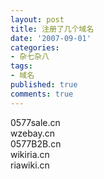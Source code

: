 ```yaml
---
layout: post
title: 注册了几个域名
date: '2007-09-01'
categories:
- 杂七杂八
tags:
- 域名
published: true
comments: true
---
```

<p>0577sale.cn<br />
wzebay.cn<br />
0577B2B.cn<br />
wikiria.cn<br />
riawiki.cn</p>
